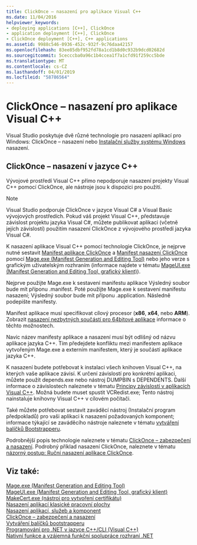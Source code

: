 ```yaml
---
title: ClickOnce – nasazení pro aplikace Visual C++
ms.date: 11/04/2016
helpviewer_keywords:
- deploying applications [C++], ClickOnce
- application deployment [C++], ClickOnce
- ClickOnce deployment [C++], C++ applications
ms.assetid: 9988c546-0936-452c-932f-9c76daa42157
ms.openlocfilehash: 83ee85dbf952fd78a1cd1b8d0c932b9dcd02682d
ms.sourcegitcommit: 5cecccba0a96c1b4ccea1f7a1cfd91f259cc5bde
ms.translationtype: MT
ms.contentlocale: cs-CZ
ms.lasthandoff: 04/01/2019
ms.locfileid: "58786564"
---
```

# <a name="clickonce-deployment-for-visual-c-applications"></a>ClickOnce – nasazení pro aplikace Visual C++

Visual Studio poskytuje dvě různé technologie pro nasazení aplikací pro Windows: ClickOnce – nasazení nebo [Instalační služby systému Windows](/windows/desktop/Msi/windows-installer-portal) nasazení.

## <a name="clickonce-deployment-in-c"></a>ClickOnce – nasazení v jazyce C++

Vývojové prostředí Visual C++ přímo nepodporuje nasazení projekty Visual C++ pomocí ClickOnce, ale nástroje jsou k dispozici pro použití.

> [!NOTE]
>  Visual Studio podporuje ClickOnce v jazyce Visual C# a Visual Basic vývojových prostředích. Pokud váš projekt Visual C++, představuje závislost projektu jazyka Visual C#, můžete publikovat aplikaci (včetně jejích závislostí) použitím nasazení ClickOnce z vývojového prostředí jazyka Visual C#.

K nasazení aplikace Visual C++ pomocí technologie ClickOnce, je nejprve nutné sestavit [Manifest aplikace ClickOnce](/visualstudio/deployment/clickonce-application-manifest) a [Manifest nasazení ClickOnce](/visualstudio/deployment/clickonce-deployment-manifest) pomocí [Mage.exe (Manifest Generation and Editing Tool)](/dotnet/framework/tools/mage-exe-manifest-generation-and-editing-tool) nebo jeho verze s grafickým uživatelským rozhraním (informace najdete v tématu [MageUI.exe (Manifest Generation and Editing Tool, grafický klient)](/dotnet/framework/tools/mageui-exe-manifest-generation-and-editing-tool-graphical-client)).

Nejprve použijte Mage.exe k sestavení manifestu aplikace Výsledný soubor bude mít příponu .manifest. Poté použijte Mage.exe k sestavení manifestu nasazení; Výsledný soubor bude mít příponu .application. Následně podepište manifesty.

Manifest aplikace musí specifikovat cílový procesor (**x86**, **x64**, nebo **ARM**). Zobrazit [nasazení nezbytných součástí pro 64bitové aplikace](/visualstudio/deployment/deploying-prerequisites-for-64-bit-applications) informace o těchto možnostech.

Navíc název manifesty aplikace a nasazení musí být odlišný od názvu aplikace jazyka C++. Tím předejdete konfliktu mezi manifestem aplikace vytvořeným Mage.exe a externím manifestem, který je součástí aplikace jazyka C++.

K nasazení budete potřebovat k instalaci všech knihoven Visual C++, na kterých vaše aplikace závisí. K určení závislostí pro konkrétní aplikaci, můžete použít depends.exe nebo nástroj DUMPBIN s DEPENDENTS. Další informace o závislostech naleznete v tématu [Principy závislostí v aplikacích Visual C++](understanding-the-dependencies-of-a-visual-cpp-application.md). Možná budete muset spustit VCRedist.exe; Tento nástroj nainstaluje knihovny Visual C++ v cílovém počítači.

Také můžete potřebovat sestavit zaváděcí nástroj (Instalační program předpokladů) pro vaši aplikaci k nasazení požadovaných komponent; informace týkající se zaváděcího nástroje naleznete v tématu [vytváření balíčků Bootstrapperu](/visualstudio/deployment/creating-bootstrapper-packages).

Podrobnější popis technologie naleznete v tématu [ClickOnce – zabezpečení a nasazení](/visualstudio/deployment/clickonce-security-and-deployment). Podrobný příklad nasazení ClickOnce, naleznete v tématu [názorný postup: Ruční nasazení aplikace ClickOnce](/visualstudio/deployment/walkthrough-manually-deploying-a-clickonce-application).

## <a name="see-also"></a>Viz také:

[Mage.exe (Manifest Generation and Editing Tool)](/dotnet/framework/tools/mage-exe-manifest-generation-and-editing-tool)<br>
[MageUI.exe (Manifest Generation and Editing Tool, grafický klient)](/dotnet/framework/tools/mageui-exe-manifest-generation-and-editing-tool-graphical-client)<br>
[MakeCert.exe (nástroj pro vytvoření certifikátu)](https://msdn.microsoft.com/library/windows/desktop/aa386968)<br>
[Nasazení aplikací klasické pracovní plochy](deploying-native-desktop-applications-visual-cpp.md)<br>
[Nasazení aplikací, služeb a komponent](/visualstudio/deployment/deploying-applications-services-and-components)<br>
[ClickOnce – zabezpečení a nasazení](/visualstudio/deployment/clickonce-security-and-deployment)<br>
[Vytváření balíčků bootstrapperu](/visualstudio/deployment/creating-bootstrapper-packages)<br>
[Programování pro .NET v jazyce C++/CLI (Visual C++)](../dotnet/dotnet-programming-with-cpp-cli-visual-cpp.md)<br>
[Nativní funkce a vzájemná funkční spolupráce rozhraní .NET](../dotnet/native-and-dotnet-interoperability.md)
